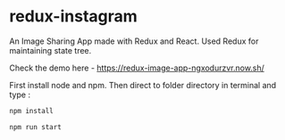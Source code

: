 # redux-instagram
An Image Sharing App made with Redux and React. Used Redux for maintaining state tree.

Check the demo here - https://redux-image-app-ngxodurzvr.now.sh/

First install node and npm. Then direct to folder directory in terminal and type :

```js
npm install
```

```js
npm run start
```
